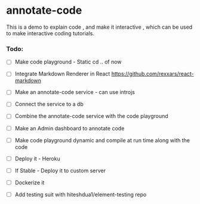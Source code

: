 # annotate-code
This is a demo to explain code , and make it interactive , which can be used to make interactive coding tutorials.


### Todo:

- [ ] Make code playground - Static cd ..
 of now

- [ ] Integrate Markdown Renderer in React
    https://github.com/rexxars/react-markdown

- [ ] Make an annotate-code service - can use introjs 

- [ ] Connect the service to a db

- [ ] Combine the annotate-code service with the code playground

- [ ] Make an Admin dashboard to annotate code

- [ ] Make code playground dynamic and compile at run time along with the code

- [ ] Deploy it - Heroku

- [ ] If Stable - Deploy it to custom server

- [ ] Dockerize it

- [ ] Add testing suit with hiteshdua1/element-testing repo


